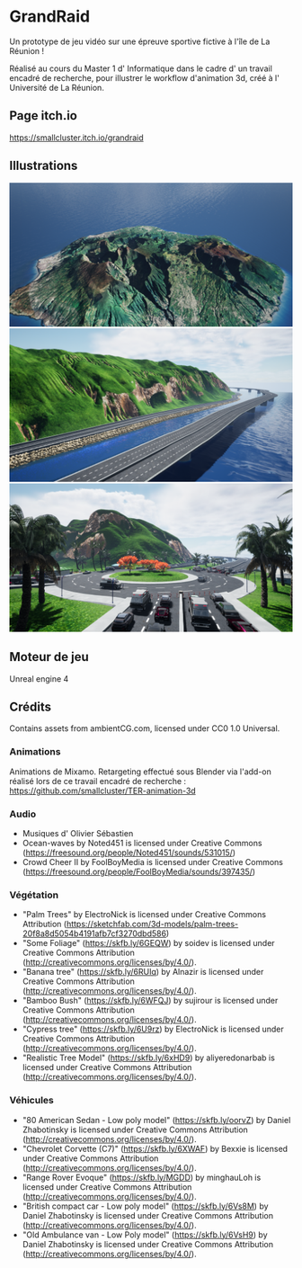# GrandRaid

Un prototype de jeu vidéo sur une épreuve sportive fictive à l'île de La Réunion !

Réalisé au cours du Master 1 d' Informatique  dans le cadre d' un travail encadré de recherche, pour illustrer le workflow d'animation 3d, créé à l' Université de La Réunion.

## Page itch.io

https://smallcluster.itch.io/grandraid

## Illustrations

![](reunion.png)
![](falaise.png)
![](rondpoint.png)

## Moteur de jeu

Unreal engine 4

## Crédits

Contains assets from ambientCG.com, licensed under CC0 1.0 Universal.

### Animations

Animations de Mixamo. Retargeting effectué sous Blender via l'add-on réalisé lors de ce travail encadré de recherche :
https://github.com/smallcluster/TER-animation-3d

### Audio

- Musiques d' Olivier Sébastien
- Ocean-waves by Noted451 is licensed under Creative Commons (https://freesound.org/people/Noted451/sounds/531015/)
- Crowd Cheer II by FoolBoyMedia is licensed under Creative Commons (https://freesound.org/people/FoolBoyMedia/sounds/397435/)

### Végétation

- "Palm Trees" by ElectroNick is licensed under Creative Commons Attribution (https://sketchfab.com/3d-models/palm-trees-20f8a8d5054b4191afb7cf3270dbd586)
- "Some Foliage" (https://skfb.ly/6GEQW) by soidev is licensed under Creative Commons Attribution (http://creativecommons.org/licenses/by/4.0/).
- "Banana tree" (https://skfb.ly/6RUIq) by Alnazir is licensed under Creative Commons Attribution (http://creativecommons.org/licenses/by/4.0/).
- "Bamboo Bush" (https://skfb.ly/6WFQJ) by sujirour is licensed under Creative Commons Attribution (http://creativecommons.org/licenses/by/4.0/).
- "Cypress tree" (https://skfb.ly/6U9rz) by ElectroNick is licensed under Creative Commons Attribution (http://creativecommons.org/licenses/by/4.0/).
- "Realistic Tree Model" (https://skfb.ly/6xHD9) by aliyeredonarbab is licensed under Creative Commons Attribution (http://creativecommons.org/licenses/by/4.0/).

### Véhicules

- "80 American Sedan - Low poly model" (https://skfb.ly/oorvZ) by Daniel Zhabotinsky is licensed under Creative Commons Attribution (http://creativecommons.org/licenses/by/4.0/).
- "Chevrolet Corvette (C7)" (https://skfb.ly/6XWAF) by Bexxie is licensed under Creative Commons Attribution (http://creativecommons.org/licenses/by/4.0/).
- "Range Rover Evoque" (https://skfb.ly/MGDD) by minghauLoh is licensed under Creative Commons Attribution (http://creativecommons.org/licenses/by/4.0/).
- "British compact car - Low poly model" (https://skfb.ly/6Vs8M) by Daniel Zhabotinsky is licensed under Creative Commons Attribution (http://creativecommons.org/licenses/by/4.0/).
- "Old Ambulance van - Low Poly model" (https://skfb.ly/6VsH9) by Daniel Zhabotinsky is licensed under Creative Commons Attribution (http://creativecommons.org/licenses/by/4.0/).
